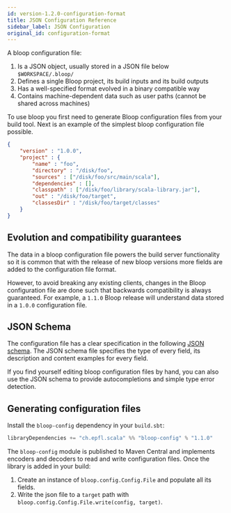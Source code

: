 ```yaml
---
id: version-1.2.0-configuration-format
title: JSON Configuration Reference
sidebar_label: JSON Configuration
original_id: configuration-format
---
```


A bloop configuration file:

1. Is a JSON object, usually stored in a JSON file below `$WORKSPACE/.bloop/`
2. Defines a single Bloop project, its build inputs and its build outputs
3. Has a well-specified format evolved in a binary compatible way
4. Contains machine-dependent data such as user paths (cannot be shared across machines)

To use bloop you first need to generate Bloop configuration files from your build tool.
Next is an example of the simplest bloop configuration file possible.

```json
{
    "version" : "1.0.0",
    "project" : {
        "name" : "foo",
        "directory" : "/disk/foo",
        "sources" : ["/disk/foo/src/main/scala"],
        "dependencies" : [],
        "classpath" : ["/disk/foo/library/scala-library.jar"],
        "out" : "/disk/foo/target",
        "classesDir" : "/disk/foo/target/classes"
    }
}
```

## Evolution and compatibility guarantees

The data in a bloop configuration file powers the build server functionality so it is common that
with the release of new bloop versions more fields are added to the configuration file format.

However, to avoid breaking any existing clients, changes in the Bloop configuration file are done
such that backwards compatibility is always guaranteed. For example, a `1.1.0` Bloop release will
understand data stored in a `1.0.0` configuration file.

## JSON Schema

The configuration file has a clear specification in the following [JSON
schema](assets/bloop-schema.json). The JSON schema file specifies the type of every field, its
description and content examples for every field.

If you find yourself editing bloop configuration files by hand, you can also use the JSON schema to
provide autocompletions and simple type error detection.

## Generating configuration files

Install the `bloop-config` dependency in your `build.sbt`:

```scala
libraryDependencies += "ch.epfl.scala" %% "bloop-config" % "1.1.0"
```

The `bloop-config` module is published to Maven Central and implements encoders and decoders to read
and write configuration files. Once the library is added in your build:

1. Create an instance of `bloop.config.Config.File` and populate all its fields.
2. Write the json file to a `target` path with `bloop.config.Config.File.write(config, target)`.

